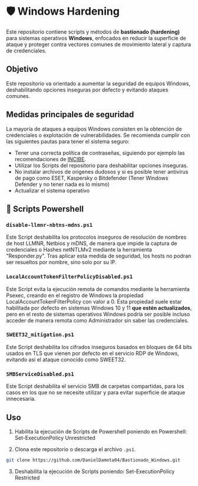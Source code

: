 # 🛡️ Windows Hardening

Este repositorio contiene scripts y métodos de **bastionado (hardening)** para sistemas operativos **Windows**, enfocados en reducir la superficie de ataque y proteger contra vectores comunes de movimiento lateral y captura de credenciales.

## Objetivo

Este repositorio va orientado a aumentar la seguridad de equipos Windows, deshabilitando opciones inseguras por defecto y evitando ataques comunes. 

## Medidas principales de seguridad

La mayoría de ataques a equipos Windows consisten en la obtención de credenciales o explotación de vulnerabilidades. Se recomienda cumplir con las siguientes pautas para tener el sistema seguro:

- Tener una correcta política de contraseñas, siguiendo por ejemplo las recomendaciones de [INCIBE](https://www.incibe.es/ciudadania/tematicas/contrasenas-seguras).
- Utilizar los Scripts del repositorio para deshabilitar opciones inseguras.
- No instalar archivos de origenes dudosos y si es posible tener antivirus de pago como ESET, Kaspersky o Bitdefender (Tener Windows Defender y no tener nada es lo mismo)
- Actualizar el sistema operativo

## 📜 Scripts Powershell

### `disable-llmnr-nbtns-mdns.ps1`

Este Script deshabilita los protocolos inseguros de resolución de nombres de host LLMNR, Netbios y mDNS, de manera que impide la captura de credenciales o Hashes netNTLMv2 mediante la herramienta "Responder.py". Tras aplicar esta medida de seguridad, los hosts no podran ser resueltos por nombre, sino solo por su IP.

### `LocalAccountTokenFilterPolicyDisabled.ps1`

Este Script evita la ejecución remota de comandos mediante la herramienta Psexec, creando en el registro de Windows la propiedad LocalAccountTokenFilterPolicy con valor a 0. Esta propiedad suele estar habilitada por defecto en sistemas Windows 10 y 11 **que estén actualizados**, pero en el resto de sistemas operativos Windows podría ser posible incluso acceder de manera remota como Administrador sin saber las credenciales.

### `SWEET32_mitigation.ps1`

Este Script deshabilita los cifrados inseguros basados en bloques de 64 bits usados en TLS que vienen por defecto en el servicio RDP de Windows, evitando asi el ataque conocido como SWEET32.

### `SMBServiceDisabled.ps1`

Este Script deshabilita el servicio SMB de carpetas compartidas, para los casos en los que no se necesite utilizar y para evitar superficie de ataque innecesaria.

## Uso

1. Habilita la ejecución de Scripts de Powershell poniendo en Powershell: Set-ExecutionPolicy Unrestricted
  
2. Clona este repositorio o descarga el archivo `.ps1`.

```bash
git clone https://github.com/DanielDamota04/Bastionado_Windows.git
```

3. Deshabilita la ejecución de Scripts poniendo: Set-ExecutionPolicy Restricted

